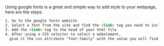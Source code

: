 Using google fonts is a great and simple way to add style to your webpage, here are the steps:

```HTML
1. Go to the google fonts website
2. Select a font from the site and find the <link> tag you need to include
3. Add the <link> tag to the head of your html file
4. After using a CSS selector to select a webelement, 
  give it the css attribute "font-family" with the value you will find on the google fonts website
```
